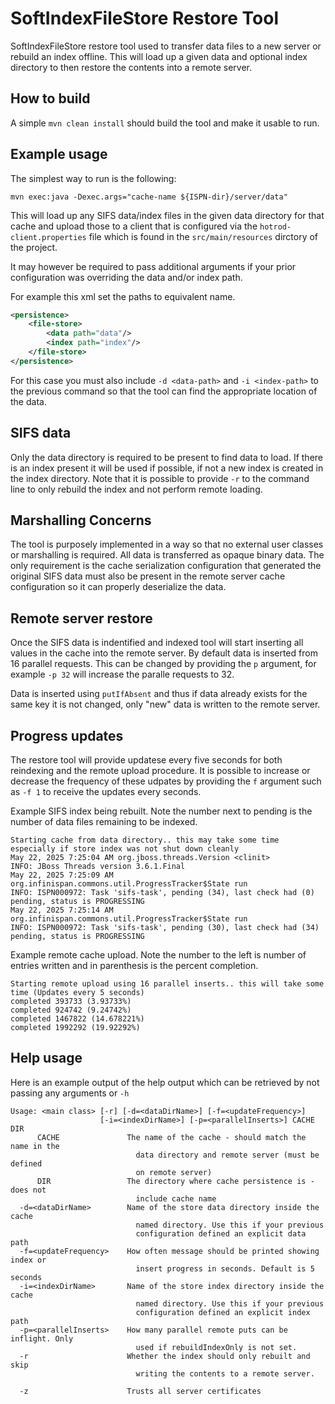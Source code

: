 # SoftIndexFileStore Restore Tool
SoftIndexFileStore restore tool used to transfer data files to a new server or rebuild an index offline.
This will load up a given data and optional index directory to then restore the contents into a remote server.

## How to build

A simple `mvn clean install` should build the tool and make it usable to run.

## Example usage

The simplest way to run is the following:

`mvn exec:java -Dexec.args="cache-name ${ISPN-dir}/server/data"`

This will load up any SIFS data/index files in the given data directory for that cache and
upload those to a client that is configured via the `hotrod-client.properties` file which
is found in the `src/main/resources` dirctory of the project.


It may however be required to pass additional arguments if your prior configuration was overriding
the data and/or index path.

For example this xml set the paths to equivalent name.
```xml
<persistence>
    <file-store>
        <data path="data"/>
        <index path="index"/>
    </file-store>
</persistence>
```

For this case you must also include `-d <data-path>` and `-i <index-path>` to the previous command so
that the tool can find the appropriate location of the data.

## SIFS data

Only the data directory is required to be present to find data to load. If there is an index present it will
be used if possible, if not a new index is created in the index directory.
Note that it is possible to provide `-r` to the command line to only rebuild the index and not perform remote loading.

## Marshalling Concerns

The tool is purposely implemented in a way so that no external user classes or marshalling is required.
All data is transferred as opaque binary data.
The only requirement is the cache serialization configuration that generated the original SIFS data must
also be present in the remote server cache configuration so it can properly deserialize the data.

## Remote server restore

Once the SIFS data is indentified and indexed tool will start inserting all values in the cache into the remote server.
By default data is inserted from 16 parallel requests. This can be changed by providing the `p` argument, for example 
`-p 32` will increase the paralle requests to 32.

Data is inserted using `putIfAbsent` and thus if data already exists for the same key it is not changed, only "new"
data is written to the remote server.

## Progress updates

The restore tool will provide updatese every five seconds for both reindexing and the remote upload procedure.
It is possible to increase or decrease the frequency of these udpates by providing the `f` argument such as `-f 1`
to receive the updates every seconds.

Example SIFS index being rebuilt. Note the number next to pending is the number of data files remaining to be
indexed.

```
Starting cache from data directory.. this may take some time especially if store index was not shut down cleanly
May 22, 2025 7:25:04 AM org.jboss.threads.Version <clinit>
INFO: JBoss Threads version 3.6.1.Final
May 22, 2025 7:25:09 AM org.infinispan.commons.util.ProgressTracker$State run
INFO: ISPN000972: Task 'sifs-task', pending (34), last check had (0) pending, status is PROGRESSING
May 22, 2025 7:25:14 AM org.infinispan.commons.util.ProgressTracker$State run
INFO: ISPN000972: Task 'sifs-task', pending (30), last check had (34) pending, status is PROGRESSING
```

Example remote cache upload. Note the number to the left is number of entries written
and in parenthesis is the percent completion.

```
Starting remote upload using 16 parallel inserts.. this will take some time (Updates every 5 seconds)
completed 393733 (3.93733%)
completed 924742 (9.24742%)
completed 1467822 (14.678221%)
completed 1992292 (19.92292%)
```

## Help usage

Here is an example output of the help output which can be retrieved by not passing any arguments or `-h`

```
Usage: <main class> [-r] [-d=<dataDirName>] [-f=<updateFrequency>]
                    [-i=<indexDirName>] [-p=<parallelInserts>] CACHE DIR
      CACHE               The name of the cache - should match the name in the
                            data directory and remote server (must be defined
                            on remote server)
      DIR                 The directory where cache persistence is - does not
                            include cache name
  -d=<dataDirName>        Name of the store data directory inside the cache
                            named directory. Use this if your previous
                            configuration defined an explicit data path
  -f=<updateFrequency>    How often message should be printed showing index or
                            insert progress in seconds. Default is 5 seconds
  -i=<indexDirName>       Name of the store index directory inside the cache
                            named directory. Use this if your previous
                            configuration defined an explicit index path
  -p=<parallelInserts>    How many parallel remote puts can be inflight. Only
                            used if rebuildIndexOnly is not set.
  -r                      Whether the index should only rebuilt and skip
                            writing the contents to a remote server.
                            
  -z                      Trusts all server certificates
```

